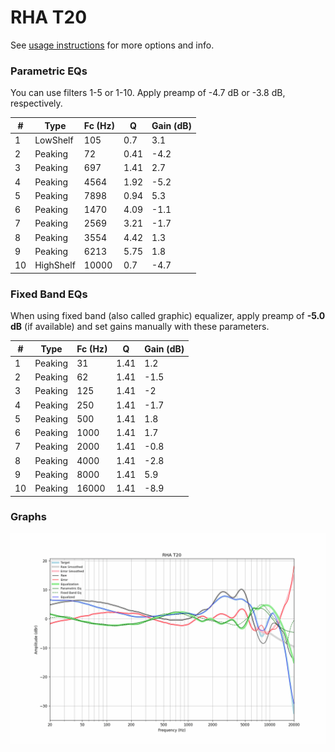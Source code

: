 # RHA T20
See [usage instructions](https://github.com/jaakkopasanen/AutoEq#usage) for more options and info.

### Parametric EQs
You can use filters 1-5 or 1-10. Apply preamp of -4.7 dB or -3.8 dB, respectively.

|   # | Type      |   Fc (Hz) |    Q |   Gain (dB) |
|-----|-----------|-----------|------|-------------|
|   1 | LowShelf  |       105 | 0.7  |         3.1 |
|   2 | Peaking   |        72 | 0.41 |        -4.2 |
|   3 | Peaking   |       697 | 1.41 |         2.7 |
|   4 | Peaking   |      4564 | 1.92 |        -5.2 |
|   5 | Peaking   |      7898 | 0.94 |         5.3 |
|   6 | Peaking   |      1470 | 4.09 |        -1.1 |
|   7 | Peaking   |      2569 | 3.21 |        -1.7 |
|   8 | Peaking   |      3554 | 4.42 |         1.3 |
|   9 | Peaking   |      6213 | 5.75 |         1.8 |
|  10 | HighShelf |     10000 | 0.7  |        -4.7 |

### Fixed Band EQs
When using fixed band (also called graphic) equalizer, apply preamp of **-5.0 dB** (if available) and set gains manually with these parameters.

|   # | Type    |   Fc (Hz) |    Q |   Gain (dB) |
|-----|---------|-----------|------|-------------|
|   1 | Peaking |        31 | 1.41 |         1.2 |
|   2 | Peaking |        62 | 1.41 |        -1.5 |
|   3 | Peaking |       125 | 1.41 |        -2   |
|   4 | Peaking |       250 | 1.41 |        -1.7 |
|   5 | Peaking |       500 | 1.41 |         1.8 |
|   6 | Peaking |      1000 | 1.41 |         1.7 |
|   7 | Peaking |      2000 | 1.41 |        -0.8 |
|   8 | Peaking |      4000 | 1.41 |        -2.8 |
|   9 | Peaking |      8000 | 1.41 |         5.9 |
|  10 | Peaking |     16000 | 1.41 |        -8.9 |

### Graphs
![](./RHA%20T20.png)
